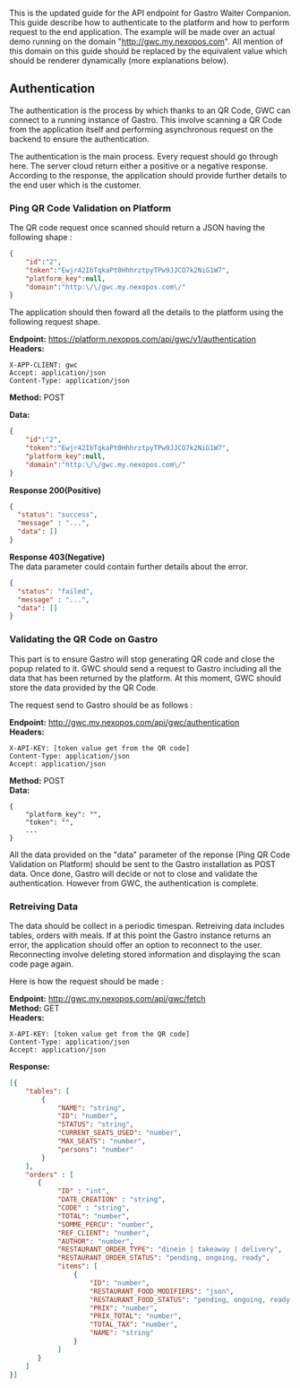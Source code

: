 This is the updated guide for the API endpoint for Gastro Waiter Companion.
This guide describe how to authenticate to the platform and how to perform request to the end application. The example will be made over 
an actual demo running on the domain "http://gwc.my.nexopos.com". All mention of this domain on this guide should be replaced by the equivalent
value which should be renderer dynamically (more explanations below).

## Authentication
The authentication is the process by which thanks to an QR Code, GWC can connect to a running instance of Gastro. This involve scanning a QR
Code from the application itself and performing asynchronous request on the backend to ensure the authentication.

The authentication is the main process. Every request should go through here. The server cloud return either a positive or a negative response.
According to the response, the application should provide further details to the end user which is the customer.

### Ping QR Code Validation on Platform
The QR code request once scanned should return a JSON having the following shape : 

```json
{
    "id":"2",
    "token":"Ewjr42IbTqkaPt0HhhrztpyTPw9JJCO7k2NiG1W7",
    "platform_key":null,
    "domain":"http:\/\/gwc.my.nexopos.com\/"
}
```

The application should then foward all the details to the platform using the following request shape.

**Endpoint:** https://platform.nexopos.com/api/gwc/v1/authentication  
**Headers:**  
```
X-APP-CLIENT: gwc
Accept: application/json
Content-Type: application/json
```
**Method:** POST

**Data:**  
```json
{
    "id":"2",
    "token":"Ewjr42IbTqkaPt0HhhrztpyTPw9JJCO7k2NiG1W7",
    "platform_key":null,
    "domain":"http:\/\/gwc.my.nexopos.com\/"
}
```

**Response 200(Positive)**  
```json
{
  "status": "success",
  "message" : "...",
  "data": []
}
```  

**Response 403(Negative)**  
The data parameter could contain further details about the error.
```json
{
  "status": "failed",
  "message" : "...",
  "data": []
}
```
### Validating the QR Code on Gastro
This part is to ensure Gastro will stop generating QR code and close the popup related to it.
GWC should send a request to Gastro including all the data that has been returned by the platform.
At this moment, GWC should store the data provided by the QR Code.

The request send to Gastro should be as follows :

**Endpoint:** http://gwc.my.nexopos.com/api/gwc/authentication   
**Headers:**  
```
X-API-KEY: [token value get from the QR code]
Content-Type: application/json
Accept: application/json
```  
**Method:** POST  
**Data:**   
```
{
    "platform_key": "",
    "token": "",
    ...
}
```
All the data provided on the "data" parameter of the reponse (Ping QR Code Validation on Platform) should be sent to the Gastro installation as POST data. Once done, Gastro will decide or not to close and validate the authentication. However from GWC, the authentication is complete.

### Retreiving Data
The data should be collect in a periodic timespan. Retreiving data includes tables, orders with meals. If at this point 
the Gastro instance returns an error, the application should offer an option to reconnect to the user. Reconnecting involve deleting stored information and
displaying the scan code page again.

Here is how the request should be made : 

**Endpoint:** http://gwc.my.nexopos.com/api/gwc/fetch  
**Method:** GET  
**Headers:**  
```
X-API-KEY: [token value get from the QR code]
Content-Type: application/json
Accept: application/json
```
**Response:**
```json
[{
    "tables": [
        {
            "NAME": "string",
            "ID": "number",
            "STATUS": "string",
            "CURRENT_SEATS_USED": "number",
            "MAX_SEATS": "number",
            "persons": "number"
        }
    ],
    "orders" : [
       {
            "ID" : "int",
            "DATE_CREATION" : "string",
            "CODE" : "string",
            "TOTAL": "number",
            "SOMME_PERCU": "number",
            "REF_CLIENT": "number",
            "AUTHOR": "number",
            "RESTAURANT_ORDER_TYPE": "dinein | takeaway | delivery",
            "RESTAURANT_ORDER_STATUS": "pending, ongoing, ready",
            "items": [
                {
                    "ID": "number",
                    "RESTAURANT_FOOD_MODIFIERS": "json",
                    "RESTAURANT_FOOD_STATUS": "pending, ongoing, ready, collected",
                    "PRIX": "number",
                    "PRIX_TOTAL": "number",
                    "TOTAL_TAX": "number",
                    "NAME": "string"
                }
            ]
       }
    ]
}]
```
